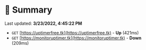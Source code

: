 # 📖 Summary
Last updated: **3/23/2022, 4:45:22 PM**

- `GET` [https://uptimerfree.tk](https://uptimerfree.tk) - **Up** (421ms)
- `GET` [https://monitoruptimer.tk](https://monitoruptimer.tk) - **Down** (209ms)
